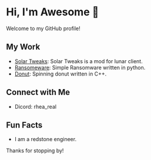 # Hi, I'm Awesome 👋

Welcome to my GitHub profile!

## My Work

- [Solar Tweaks](https://github.com/theawesomeyopro1/SolarTweaks): Solar Tweaks is a mod for lunar client.
- [Ransomeware](https://gituhb.com/theawesomeyopro1/Malware): Simple Ransomware written in python.
- [Donut](https://github.com/theawesomeyopro1/donutcpp): Spinning donut written in C++.

## Connect with Me

- Dicord: rhea_real

## Fun Facts

- I am a redstone engineer.

Thanks for stopping by!
